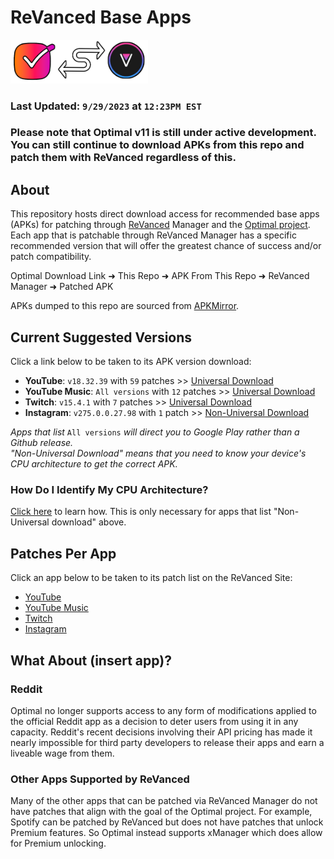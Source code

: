 # ReVanced Base Apps
<img src="https://raw.githubusercontent.com/gabefletch/ReVanced-BaseApps/main/banner/rvba-banner.png" width=220>

### Last Updated: `9/29/2023` at `12:23PM EST`
### Please note that Optimal v11 is still under active development. You can still continue to download APKs from this repo and patch them with ReVanced regardless of this.

## About
This repository hosts direct download access for recommended base apps (APKs) for patching through [ReVanced](https://revanced.app) Manager and the [Optimal project](https://github.com/gabefletch/optimal-v11). Each app that is patchable through ReVanced Manager has a specific recommended version that will offer the greatest chance of success and/or patch compatibility.<br>

Optimal Download Link ➜ This Repo ➜ APK From This Repo ➜ ReVanced Manager ➜ Patched APK<br>

APKs dumped to this repo are sourced from [APKMirror](https://apkmirror.com).

## Current Suggested Versions

Click a link below to be taken to its APK version download:
- **YouTube**: `v18.32.39` with `59` patches >> [Universal Download](https://github.com/gabefletch/ReVanced-BaseApps/releases/tag/YT-v18.32.39)
- **YouTube Music**: `All versions` with `12` patches >> [Universal Download](https://play.google.com/store/apps/details?id=com.google.android.apps.youtube.music)
- **Twitch**: `v15.4.1` with `7` patches >> [Universal Download](https://github.com/gabefletch/ReVanced-BaseApps/releases/tag/TW-v15.4.1)
- **Instagram**: `v275.0.0.27.98` with `1` patch >> [Non-Universal Download](https://github.com/gabefletch/ReVanced-BaseApps/releases/tag/IG-v275.0.0.27.98)<br>

_Apps that list_ `All versions` _will direct you to Google Play rather than a Github release._<br>
_"Non-Universal Download" means that you need to know your device's CPU architecture to get the correct APK._

### How Do I Identify My CPU Architecture?
[Click here](https://github.com/gabefletch/ReVanced-BaseApps/blob/main/cpu-arch-help.md) to learn how. This is only necessary for apps that list "Non-Universal download" above.
## Patches Per App
Click an app below to be taken to its patch list on the ReVanced Site:
- [YouTube](https://revanced.app/patches?pkg=com.google.android.youtube) 
- [YouTube Music](https://revanced.app/patches?pkg=com.google.android.apps.youtube.music) 
- [Twitch](https://revanced.app/patches?pkg=tv.twitch.android.app)
- [Instagram](https://revanced.app/patches?pkg=com.instagram.android)

## What About (insert app)?
### Reddit
Optimal no longer supports access to any form of modifications applied to the official Reddit app as a decision to deter users from using it in any capacity. Reddit's recent decisions involving their API pricing has made it nearly impossible for third party developers to release their apps and earn a liveable wage from them.
### Other Apps Supported by ReVanced
Many of the other apps that can be patched via ReVanced Manager do not have patches that align with the goal of the Optimal project. For example, Spotify can be patched by ReVanced but does not have patches that unlock Premium features. So Optimal instead supports xManager which does allow for Premium unlocking.
